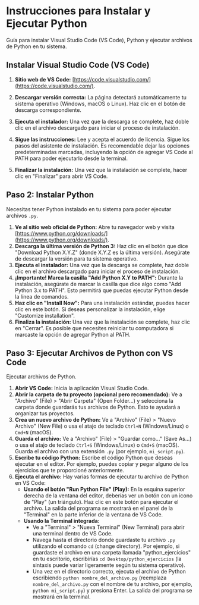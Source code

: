 # Instrucciones para Instalar y Ejecutar Python

Guía para instalar Visual Studio Code (VS Code), Python y ejecutar archivos de Python en tu sistema.

## Instalar Visual Studio Code (VS Code)

1.  **Sitio web de VS Code:**  [https://code.visualstudio.com/](https://code.visualstudio.com/).

2.  **Descargar versión correcta:** La página detectará automáticamente tu sistema operativo (Windows, macOS o Linux). Haz clic en el botón de descarga correspondiente.

3.  **Ejecuta el instalador:** Una vez que la descarga se complete, haz doble clic en el archivo descargado para iniciar el proceso de instalación.

4.  **Sigue las instrucciones:** Lee y acepta el acuerdo de licencia. Sigue los pasos del asistente de instalación. Es recomendable dejar las opciones predeterminadas marcadas, incluyendo la opción de agregar VS Code al PATH para poder ejecutarlo desde la terminal.

5.  **Finalizar la instalación:** Una vez que la instalación se complete, hacer clic en "Finalizar" para abrir VS Code.

## Paso 2: Instalar Python

Necesitas tener Python instalado en tu sistema para poder ejecutar archivos `.py`.

1.  **Ve al sitio web oficial de Python:** Abre tu navegador web y visita [https://www.python.org/downloads/](https://www.python.org/downloads/).
2.  **Descarga la última versión de Python 3:** Haz clic en el botón que dice "Download Python X.Y.Z" (donde X.Y.Z es la última versión). Asegúrate de descargar la versión para tu sistema operativo.
3.  **Ejecuta el instalador:** Una vez que la descarga se complete, haz doble clic en el archivo descargado para iniciar el proceso de instalación.
4.  **¡Importante! Marca la casilla "Add Python X.Y to PATH":** Durante la instalación, asegúrate de marcar la casilla que dice algo como "Add Python 3.x to PATH". Esto permitirá que puedas ejecutar Python desde la línea de comandos.
5.  **Haz clic en "Install Now":** Para una instalación estándar, puedes hacer clic en este botón. Si deseas personalizar la instalación, elige "Customize installation".
6.  **Finaliza la instalación:** Una vez que la instalación se complete, haz clic en "Cerrar". Es posible que necesites reiniciar tu computadora si marcaste la opción de agregar Python al PATH.

## Paso 3: Ejecutar Archivos de Python con VS Code

Ejecutar archivos de Python.

1.  **Abrir VS Code:** Inicia la aplicación Visual Studio Code.
2.  **Abrir la carpeta de tu proyecto (opcional pero recomendado):** Ve a "Archivo" (File) > "Abrir Carpeta" (Open Folder...) y selecciona la carpeta donde guardarás tus archivos de Python. Esto te ayudará a organizar tus proyectos.
3.  **Crea un nuevo archivo de Python:** Ve a "Archivo" (File) > "Nuevo Archivo" (New File) o usa el atajo de teclado `Ctrl+N` (Windows/Linux) o `Cmd+N` (macOS).
4.  **Guarda el archivo:** Ve a "Archivo" (File) > "Guardar como..." (Save As...) o usa el atajo de teclado `Ctrl+S` (Windows/Linux) o `Cmd+S` (macOS). Guarda el archivo con una extensión `.py` (por ejemplo, `mi_script.py`).
5.  **Escribe tu código Python:** Escribe el código Python que deseas ejecutar en el editor. Por ejemplo, puedes copiar y pegar alguno de los ejercicios que te proporcioné anteriormente.
6.  **Ejecuta el archivo:** Hay varias formas de ejecutar tu archivo de Python en VS Code:
    * **Usando el botón "Run Python File" (Play):** En la esquina superior derecha de la ventana del editor, deberías ver un botón con un icono de "Play" (un triángulo). Haz clic en este botón para ejecutar el archivo. La salida del programa se mostrará en el panel de la "Terminal" en la parte inferior de la ventana de VS Code.
    * **Usando la Terminal integrada:**
        * Ve a "Terminal" > "Nueva Terminal" (New Terminal) para abrir una terminal dentro de VS Code.
        * Navega hasta el directorio donde guardaste tu archivo `.py` utilizando el comando `cd` (change directory). Por ejemplo, si guardaste el archivo en una carpeta llamada "python\_ejercicios" en tu escritorio, escribirías `cd Desktop/python_ejercicios` (la sintaxis puede variar ligeramente según tu sistema operativo).
        * Una vez en el directorio correcto, ejecuta el archivo de Python escribiendo `python nombre_del_archivo.py` (reemplaza `nombre_del_archivo.py` con el nombre de tu archivo, por ejemplo, `python mi_script.py`) y presiona Enter. La salida del programa se mostrará en la terminal.

